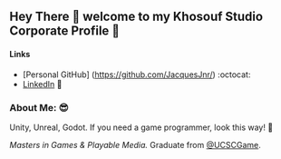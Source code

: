 ## Hey There 👋 welcome to my Khosouf Studio Corporate Profile 🐋

#### **Links**
- [Personal GitHub] (https://github.com/JacquesJnr/) :octocat:
- [LinkedIn](https://www.linkedin.com/in/jacques-visser-b09786154/) 💼 

### **About Me:** 😎

Unity, Unreal, Godot. If you need a game programmer, look this way! 👋

 *Masters in Games & Playable Media.* Graduate from [@UCSCGame](https://twitter.com/UCSCGame).
